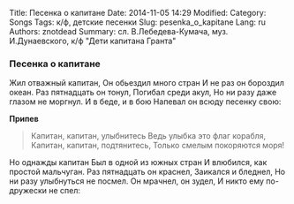 Title: Песенка о капитане
Date: 2014-11-05 14:29
Modified: 
Category: Songs
Tags: к/ф, детские песенки
Slug: pesenka_o_kapitane
Lang: ru
Authors: znotdead
Summary: сл. В.Лебедева-Кумача, муз. И.Дунаевского, к/ф "Дети капитана Гранта"

### Песенка о капитане

Жил отважный капитан,
Он обьездил много стран
И не раз он бороздил океан.
Раз пятнадцать он тонул,
Погибал среди акул,
Но ни разу даже глазом не моргнул.
И в беде, и в бою
Напевал он всюду песенку свою:

**Припев**
>Капитан, капитан, улыбнитесь
Ведь улыбка это флаг корабля,
Капитан, капитан, подтянитесь,
Только смелым покоряются моря!

Но однажды капитан
Был в одной из южных стран
И влюбился, как простой мальчуган.
Раз пятнадцать он краснел,
Заикался и бледнел,
Но ни разу улыбнуться не посмел.
Он мрачнел, он зудел,
И никто ему по-дружески не спел:
